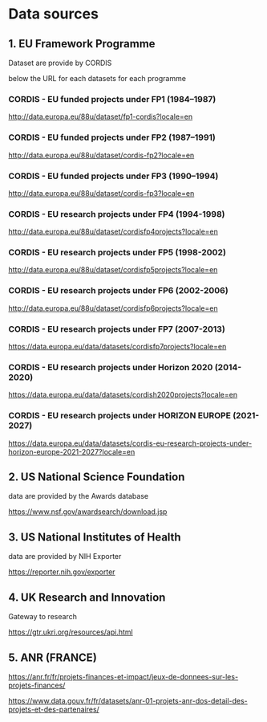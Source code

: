 

# Data sources #

## 1. EU Framework Programme ##
Dataset are provide by CORDIS

below the URL for each datasets for each programme

### CORDIS - EU funded projects under FP1 (1984–1987) ###

http://data.europa.eu/88u/dataset/fp1-cordis?locale=en

### CORDIS - EU funded projects under FP2 (1987–1991) ###

http://data.europa.eu/88u/dataset/cordis-fp2?locale=en
### CORDIS - EU funded projects under FP3 (1990–1994) ###

http://data.europa.eu/88u/dataset/cordis-fp3?locale=en
### CORDIS - EU research projects under FP4 (1994-1998) ###
http://data.europa.eu/88u/dataset/cordisfp4projects?locale=en
### CORDIS - EU research projects under FP5 (1998-2002) ###
http://data.europa.eu/88u/dataset/cordisfp5projects?locale=en
### CORDIS - EU research projects under FP6 (2002-2006) ###
http://data.europa.eu/88u/dataset/cordisfp6projects?locale=en
### CORDIS - EU research projects under FP7 (2007-2013) ###
https://data.europa.eu/data/datasets/cordisfp7projects?locale=en
### CORDIS - EU research projects under Horizon 2020 (2014-2020) ###
https://data.europa.eu/data/datasets/cordish2020projects?locale=en
### CORDIS - EU research projects under HORIZON EUROPE (2021-2027) ###
https://data.europa.eu/data/datasets/cordis-eu-research-projects-under-horizon-europe-2021-2027?locale=en


## 2. US National Science Foundation ##

data are provided by the Awards database

https://www.nsf.gov/awardsearch/download.jsp

## 3. US National Institutes of Health  ##

data are provided by NIH Exporter

https://reporter.nih.gov/exporter

## 4. UK Research and Innovation

Gateway to research

https://gtr.ukri.org/resources/api.html


## 5.  ANR (FRANCE)

https://anr.fr/fr/projets-finances-et-impact/jeux-de-donnees-sur-les-projets-finances/

https://www.data.gouv.fr/fr/datasets/anr-01-projets-anr-dos-detail-des-projets-et-des-partenaires/
